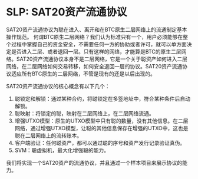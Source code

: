 SLP: SAT20资产流通协议
====

SAT20资产流通协议为聪在进入、离开和在BTC原生二层网络上的流通制定基本操作规范。
何谓BTC原生二层网络？我们认为标准只有一个，用户必须能够在整个过程中掌握自己的资金安全，不需要任何一方的协助或者许可，就可以单方面决定是否进入二层、或者退回一层。只有这样的网络，才能算是BTC的原生二层网络。SAT20资产流通协议本身不是二层网络，它是一个关于聪资产如何进入二层网络，在二层网络如何交易转移，如何安全退回一层的协议。SAT20资产流通协议适应所有BTC原生的二层网络，不管是现有的还是以后出现的。

SAT20资产流通协议的核心概念有以下几个：
1. 聪锁定和解锁：通过某种合约，将聪锁定在多签地址中，符合某种条件后自动解锁。
2. 聪映射：将锁定的聪，映射在二层网络上，在二层网络流通。
3. 增强UTXO模型：原生的UTXO模型中只有聪的数量，没有其他信息。在二层网络，通过增强UTXO模型，让聪的其他信息保存在增强的UTXO中，这也是聪在二层网络上的流转账本。
4. 客户端验证：任何聪资产，都可以通过聪的序号和资产发行记录验证真伪。
5. SVM：聪虚拟机，最大化增强聪的能力。


我们将实现一个SAT20资产的流通协议，并且通过一个样本项目来展示协议的能力。
